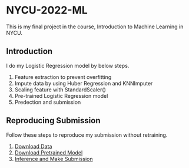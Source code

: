 # NYCU-2022-ML
This is my final project in the course, Introduction to Machine Learning in NYCU.
## Introduction
I do my Logistic Regression model by below steps.
1. Feature extraction to prevent overfitting
2. Impute data by using  Huber Regression and KNNImputer
3. Scaling feature with StandardScaler()
4. Pre-trained Logistic Regression model
5. Predection and submission
 
## Reproducing Submission
Follow these steps to reproduce my submission without retraining.
1. [Download Data](https://github.com/Manjen1218/NYCU-2022-ML/tree/main/input%20data)
2. [Download Pretrained Model](https://github.com/Manjen1218/NYCU-2022-ML/blob/main/model.pickle)
3. [Inference and Make Submission](https://github.com/Manjen1218/NYCU-2022-ML/blob/main/109652050_Final_inference.ipynb)
